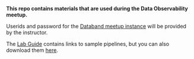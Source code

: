 **This repo contains materials that are used during the Data Observability meetup.**

Userids and password for the [Databand meetup instance](https://ibm-databand-workshop.databand.ai) will be provided by the instructor.  

The [Lab Guide](https://github.com/elenalowery/data-observability/blob/main/Lab%20Guide/Databand_Meetup_Lab_Short.pdf) contains links to sample pipelines, but you can also download them [here](https://ibm.box.com/s/btj5e88tr7bcocaxvspqxsq71qq9s7a9).  
